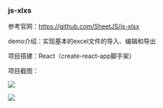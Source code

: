 ### js-xlxs

参考官网：https://github.com/SheetJS/js-xlsx

demo介绍：实现基本的excel文件的导入、编辑和导出

项目搭建：React（create-react-app脚手架）

项目截图：

![](https://i.imgur.com/IPdfV1r.png)

![](https://i.imgur.com/AkUu2TO.png)
